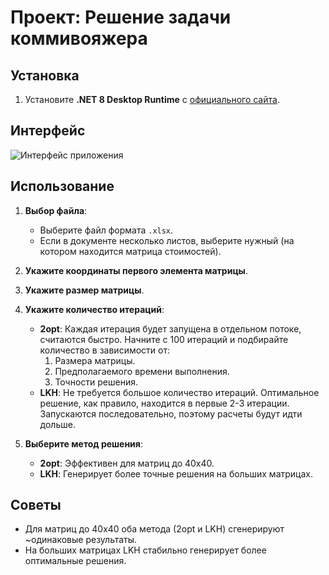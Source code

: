 # Проект: Решение задачи коммивояжера

## Установка

1. Установите **.NET 8 Desktop Runtime** с [официального сайта](https://dotnet.microsoft.com/en-us/download/dotnet/thank-you/runtime-desktop-8.0.2-windows-x64-installer).

## Интерфейс

![Интерфейс приложения](https://github.com/user-attachments/assets/8912cbb7-7666-47d7-b814-ebc12e4df739)

## Использование

1. **Выбор файла**:
   - Выберите файл формата `.xlsx`.
   - Если в документе несколько листов, выберите нужный (на котором находится матрица стоимостей).

2. **Укажите координаты первого элемента матрицы**.

3. **Укажите размер матрицы**.

4. **Укажите количество итераций**:
   - **2opt**: Каждая итерация будет запущена в отдельном потоке, считаются быстро. Начните с 100 итераций и подбирайте количество в зависимости от:
     1. Размера матрицы.
     2. Предполагаемого времени выполнения.
     3. Точности решения.
   - **LKH**: Не требуется большое количество итераций. Оптимальное решение, как правило, находится в первые 2-3 итерации. Запускаются последовательно, поэтому расчеты будут идти дольше.

5. **Выберите метод решения**:
   - **2opt**: Эффективен для матриц до 40x40.
   - **LKH**: Генерирует более точные решения на больших матрицах.

## Советы

- Для матриц до 40x40 оба метода (2opt и LKH) сгенерируют ~одинаковые результаты.
- На больших матрицах LKH стабильно генерирует более оптимальные решения.